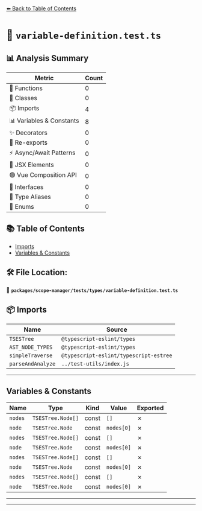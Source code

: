 [⬅️ Back to Table of Contents](../../../../index.md)

# 📄 `variable-definition.test.ts`

## 📊 Analysis Summary

| Metric | Count |
|--------|-------|
| 🔧 Functions | 0 |
| 🧱 Classes | 0 |
| 📦 Imports | 4 |
| 📊 Variables & Constants | 8 |
| ✨ Decorators | 0 |
| 🔄 Re-exports | 0 |
| ⚡ Async/Await Patterns | 0 |
| 💠 JSX Elements | 0 |
| 🟢 Vue Composition API | 0 |
| 📐 Interfaces | 0 |
| 📑 Type Aliases | 0 |
| 🎯 Enums | 0 |

## 📚 Table of Contents

- [Imports](#imports)
- [Variables & Constants](#variables-constants)

## 🛠️ File Location:
📂 **`packages/scope-manager/tests/types/variable-definition.test.ts`**

## 📦 Imports

| Name | Source |
|------|--------|
| `TSESTree` | `@typescript-eslint/types` |
| `AST_NODE_TYPES` | `@typescript-eslint/types` |
| `simpleTraverse` | `@typescript-eslint/typescript-estree` |
| `parseAndAnalyze` | `../test-utils/index.js` |


---

## Variables & Constants

| Name | Type | Kind | Value | Exported |
|------|------|------|-------|----------|
| `nodes` | `TSESTree.Node[]` | const | `[]` | ✗ |
| `node` | `TSESTree.Node` | const | `nodes[0]` | ✗ |
| `nodes` | `TSESTree.Node[]` | const | `[]` | ✗ |
| `node` | `TSESTree.Node` | const | `nodes[0]` | ✗ |
| `nodes` | `TSESTree.Node[]` | const | `[]` | ✗ |
| `node` | `TSESTree.Node` | const | `nodes[0]` | ✗ |
| `nodes` | `TSESTree.Node[]` | const | `[]` | ✗ |
| `node` | `TSESTree.Node` | const | `nodes[0]` | ✗ |


---


---